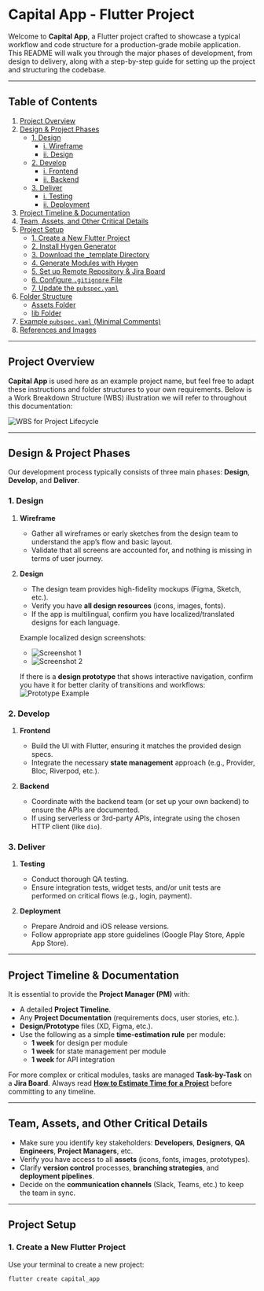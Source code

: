 # Capital App - Flutter Project

Welcome to **Capital App**, a Flutter project crafted to showcase a typical workflow and code structure for a production-grade mobile application. This README will walk you through the major phases of development, from design to delivery, along with a step-by-step guide for setting up the project and structuring the codebase.

---

## Table of Contents
1. [Project Overview](#project-overview)  
2. [Design & Project Phases](#design--project-phases)  
   - [1. Design](#1-design)  
     - [i. Wireframe](#i-wireframe)  
     - [ii. Design](#ii-design)  
   - [2. Develop](#2-develop)  
     - [i. Frontend](#i-frontend)  
     - [ii. Backend](#ii-backend)  
   - [3. Deliver](#3-deliver)  
     - [i. Testing](#i-testing)  
     - [ii. Deployment](#ii-deployment)  
3. [Project Timeline & Documentation](#project-timeline--documentation)  
4. [Team, Assets, and Other Critical Details](#team-assets-and-other-critical-details)  
5. [Project Setup](#project-setup)  
   - [1. Create a New Flutter Project](#1-create-a-new-flutter-project)  
   - [2. Install Hygen Generator](#2-install-hygen-generator)  
   - [3. Download the \_template Directory](#3-download-the-_template-directory)  
   - [4. Generate Modules with Hygen](#4-generate-modules-with-hygen)  
   - [5. Set up Remote Repository & Jira Board](#5-set-up-remote-repository--jira-board)  
   - [6. Configure `.gitignore` File](#6-configure-gitignore-file)  
   - [7. Update the `pubspec.yaml`](#7-update-the-pubspecyaml)  
6. [Folder Structure](#folder-structure)  
   - [Assets Folder](#assets-folder)  
   - [lib Folder](#lib-folder)  
7. [Example `pubspec.yaml` (Minimal Comments)](#example-pubspecyaml-minimal-comments)  
8. [References and Images](#references-and-images)  

---

## Project Overview

**Capital App** is used here as an example project name, but feel free to adapt these instructions and folder structures to your own requirements. Below is a Work Breakdown Structure (WBS) illustration we will refer to throughout this documentation:

![WBS for Project Lifecycle](https://blog.flutter.wtf/content/images/size/w1600/2023/10/WBS-2.png)

---

## Design & Project Phases

Our development process typically consists of three main phases: **Design**, **Develop**, and **Deliver**.

### 1. Design

1. **Wireframe**  
   - Gather all wireframes or early sketches from the design team to understand the app’s flow and basic layout.
   - Validate that all screens are accounted for, and nothing is missing in terms of user journey.

2. **Design**  
   - The design team provides high-fidelity mockups (Figma, Sketch, etc.).
   - Verify you have **all design resources** (icons, images, fonts).  
   - If the app is multilingual, confirm you have localized/translated designs for each language.  
   
   Example localized design screenshots:
   - ![Screenshot 1](https://github.com/saqib2st/Flutter_Base/blob/main/ss/Screenshot%202024-12-23%20at%205.20.32%20PM.png)
   - ![Screenshot 2](https://github.com/saqib2st/Flutter_Base/blob/main/ss/Screenshot%202024-12-23%20at%205.23.13%20PM.png)

   If there is a **design prototype** that shows interactive navigation, confirm you have it for better clarity of transitions and workflows:  
   ![Prototype Example](https://raw.githubusercontent.com/saqib2st/Flutter_Base/refs/heads/main/ss/Screenshot%202024-12-23%20at%205.31.44%20PM.png)

### 2. Develop

1. **Frontend**  
   - Build the UI with Flutter, ensuring it matches the provided design specs.  
   - Integrate the necessary **state management** approach (e.g., Provider, Bloc, Riverpod, etc.).

2. **Backend**  
   - Coordinate with the backend team (or set up your own backend) to ensure the APIs are documented.  
   - If using serverless or 3rd-party APIs, integrate using the chosen HTTP client (like `dio`).

### 3. Deliver

1. **Testing**  
   - Conduct thorough QA testing.  
   - Ensure integration tests, widget tests, and/or unit tests are performed on critical flows (e.g., login, payment).

2. **Deployment**  
   - Prepare Android and iOS release versions.  
   - Follow appropriate app store guidelines (Google Play Store, Apple App Store).  

---

## Project Timeline & Documentation

It is essential to provide the **Project Manager (PM)** with:

- A detailed **Project Timeline**.  
- Any **Project Documentation** (requirements docs, user stories, etc.).  
- **Design/Prototype** files (XD, Figma, etc.).  
- Use the following as a simple **time-estimation rule** per module:
  - **1 week** for design per module  
  - **1 week** for state management per module  
  - **1 week** for API integration  

For more complex or critical modules, tasks are managed **Task-by-Task** on a **Jira Board**. Always read [**How to Estimate Time for a Project**](https://blog.flutter.wtf/how-to-estimate-time-for-a-project/) before committing to any timeline.

---

## Team, Assets, and Other Critical Details

- Make sure you identify key stakeholders: **Developers**, **Designers**, **QA Engineers**, **Project Managers**, etc.  
- Verify you have access to all **assets** (icons, fonts, images, prototypes).  
- Clarify **version control** processes, **branching strategies**, and **deployment pipelines**.  
- Decide on the **communication channels** (Slack, Teams, etc.) to keep the team in sync.

---

## Project Setup

### 1. Create a New Flutter Project

Use your terminal to create a new project:

```bash
flutter create capital_app
